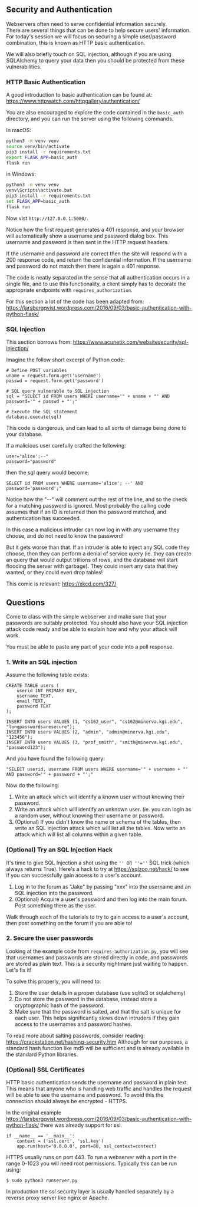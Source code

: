 ## Security and Authentication
Webservers often need to serve confidential information securely.  
There are several things that can be done to help secure users' information.
For today's session we will focus on securing a simple user/password
combination, this is known as HTTP basic authentication.

We will also briefly touch on SQL injection, although if you are using
SQLAlchemy to query your data then you should be protected from these
vulnerabilities.

### HTTP Basic Authentication
A good introduction to basic authentication can be found at:
https://www.httpwatch.com/httpgallery/authentication/

You are also encouraged to explore the code contained in the `basic_auth`
directory, and you can run the server using the following commands.

In macOS:
```bash
python3 -m venv venv
source venv/bin/activate
pip3 install -r requirements.txt
export FLASK_APP=basic_auth
flask run
```
in Windows:
```cmd
python3 -m venv venv
venv\Scripts\activate.bat
pip3 install -r requirements.txt
set FLASK_APP=basic_auth
flask run
```
Now vist `http://127.0.0.1:5000/`.

Notice how the first request generates a 401 response, and your browser will
automatically show a username and password dialog box.  This username and
password is then sent in the HTTP request headers.

If the username and password are correct then the site will respond with a 200
response code, and return the confidential information.  If the username and
password do not match then there is again a 401 response.

The code is neatly separated in the sense that all authentication occurs in a
single file, and to use this functionality, a client simply has to decorate the
appropriate endpoints with `requires_authorization`.

For this section a lot of the code has been adapted from:
https://larsbergqvist.wordpress.com/2016/09/03/basic-authentication-with-python-flask/

### SQL Injection
This section borrows from:
https://www.acunetix.com/websitesecurity/sql-injection/

Imagine the follow short excerpt of Python code:
```python3
# Define POST variables
uname = request.form.get('username')
passwd = request.form.get('password')

# SQL query vulnerable to SQL injection
sql = "SELECT id FROM users WHERE username='" + uname + "' AND password='" + passwd + "';"

# Execute the SQL statement
database.execute(sql)
```
This code is dangerous, and can lead to all sorts of damage being done to your
database.

If a malicious user carefully crafted the following:
```
user="alice';--"
password="password"
```
then the sql query would become:
```sqlite3
SELECT id FROM users WHERE username='alice'; --' AND password='password';"
```
Notice how the "--" will comment out the rest of the line, and so the check for
a matching password is ignored. Most probably the calling code assumes that if
an ID is returned then the password matched, and authentication has succeeded.

In this case a malicious intruder can now log in with any username they choose,
and do not need to know the password!

But it gets worse than that.  If an intruder is able to inject any SQL code
they choose, then they can perform a denial of service query (ie. they can
create an query that would output trillions of rows, and the database will
start flooding the server with garbage).  They could insert any data that they
wanted, or they could even drop tables!

This comic is relevant: https://xkcd.com/327/


## Questions

Come to class with the simple webserver and make sure that your passwords 
are suitably protected.
You should also have your SQL injection attack code ready and be able to
explain how and why your attack will work.

You must be able to paste any part of your code into a poll response.

### 1. Write an SQL injection
Assume the following table exists:
```sqlite3
CREATE TABLE users (
    userid INT PRIMARY KEY,
    username TEXT,
    email TEXT,
    password TEXT
);

INSERT INTO users VALUES (1, "cs162_user", "cs162@minerva.kgi.edu", "longpasswordsaresecure");
INSERT INTO users VALUES (2, "admin", "admin@minerva.kgi.edu", "123456");
INSERT INTO users VALUES (3, "prof_smith", "smith@minerva.kgi.edu", "password123");
```
And you have found the following query:
```python3
"SELECT userid, username FROM users WHERE username='" + username + "' AND password='" + password + "';"
```
Now do the following:
1. Write an attack which will identify a known user without knowing their password.
2. Write an attack which will identify an unknown user.  (ie. you can login as a random user,
   without knowing their username or password.
5. (Optional) If you didn't know the name or schema of the tables, then write an
SQL injection attack which will list all the tables.  Now write an attack which
will list all columns within a given table.

### (Optional) Try an SQL Injection Hack

It's time to give SQL Injection a shot using the `'' OR ''=''` SQL trick (which always returns True). 
Here's a hack to try at https://sqlzoo.net/hack/ to see if you can successfully gain access to a user's account.

1. Log in to the forum as "Jake" by passing "xxx" into the username and an SQL injection into the password.
2. (Optional) Acquire a user's password and then log into the main forum. Post something there as the user.

Walk through each of the tutorials to try to gain access to a user's account, then post something on the forum if you are able to!


### 2. Secure the user passwords
Looking at the example code from `requires_authorization.py`, you will see
that usernames and passwords are stored directly in code, and passwords are
stored as plain text. This is a security nightmare just waiting to happen.
Let's fix it!

To solve this properly, you will need to:
1. Store the user details in a proper database (use sqlite3 or sqlalchemy)
2. Do not store the password in the database, instead store a cryptographic hash
of the password.
3. Make sure that the password is salted, and that the salt is unique for each
user. This helps significantly slows down intruders if they gain access to the
usernames and password hashes.

To read more about salting passwords, consider reading:
https://crackstation.net/hashing-security.htm
Although for our purposes, a standard hash function like md5 will be sufficient
and is already available in the standard Python libraries.

### (Optional) SSL Certificates
HTTP basic authentication sends the username and password in plain text.  This
means that anyone who is handling web traffic and handles the request will be
able to see the username and password.  To avoid this the connection should
always be encrypted - HTTPS.  

In the original example
https://larsbergqvist.wordpress.com/2016/09/03/basic-authentication-with-python-flask/
there was already support for ssl.  

```python3
if __name__ == '__main__':
    context = ('ssl.cert', 'ssl.key')
    app.run(host='0.0.0.0', port=80, ssl_context=context)
```

HTTPS usually runs on port 443.  To run a webserver with a port in the range
0-1023 you will need root permissions.  Typically this can be run using:
```
$ sudo python3 runserver.py
```
In production the ssl security layer is usually handled separately by a reverse
proxy server like nginx or Apache.

